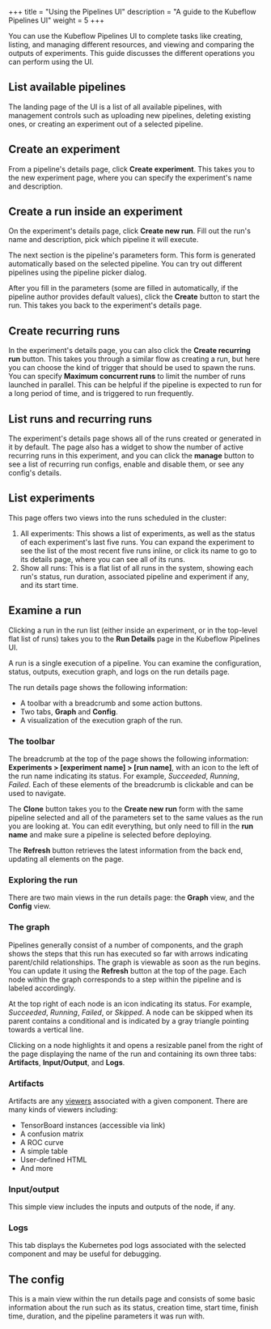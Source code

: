 +++
title = "Using the Pipelines UI"
description = "A guide to the Kubeflow Pipelines UI"
weight = 5
+++

You can use the Kubeflow Pipelines UI to complete tasks like creating, listing, 
and managing different resources, and viewing and comparing the outputs of 
experiments. This guide discusses the different operations you can perform using 
the UI.

## List available pipelines

The landing page of the UI is a list of all available pipelines, with management 
controls such as uploading new pipelines, deleting existing ones, or creating an 
experiment out of a selected pipeline.

## Create an experiment

From a pipeline's details page, click **Create experiment**. This takes you to 
the new experiment page, where you can specify the experiment's name and 
description. 

## Create a run inside an experiment

On the experiment's details page, click **Create new run**. 
Fill out the run's name and description, pick which pipeline it will execute.

The next section is the pipeline's parameters form. This form is generated 
automatically based on the selected pipeline. You can try out different 
pipelines using the pipeline picker dialog. 

After you fill in the parameters (some are filled in automatically, if the 
pipeline author provides default values), click the **Create** button to start 
the run. This takes you back to the experiment's details page.

## Create recurring runs

In the experiment's details page, you can also click the 
**Create recurring run** button. This takes you through a similar flow as 
creating a run, but here you can choose the kind of trigger that should be used 
to spawn the runs. You can specify **Maximum concurrent runs** to limit the 
number of runs launched in parallel. This can be helpful if the pipeline is 
expected to run for a long period of time, and is triggered to run frequently.

## List runs and recurring runs

The experiment's details page shows all of the runs created or generated in it 
by default. The page also has a widget to show the number of active recurring 
runs in this experiment, and you can click the **manage** button to see a list 
of recurring run configs, enable and disable them, or see any config's details.

## List experiments

This page offers two views into the runs scheduled in the cluster:

1. All experiments: This shows a list of experiments, as well as the status of 
   each experiment's last five runs. You can expand the experiment to see the 
   list of the most recent five runs inline, or click its name to go to its 
   details page, where you can see all of its runs.
1. Show all runs: This is a flat list of all runs in the system, showing each 
   run's status, run duration, associated pipeline and experiment if any, and 
   its start time.

## Examine a run

Clicking a run in the run list (either inside an experiment, or in the top-level 
flat list of runs) takes you to the **Run Details** page in the 
Kubeflow Pipelines UI.

A run is a single execution of a pipeline. You can examine the configuration, 
status, outputs, execution graph, and logs on the run details page.

The run details page shows the following information:

* A toolbar with a breadcrumb and some action buttons.
* Two tabs, **Graph** and **Config**.
* A visualization of the execution graph of the run.

### The toolbar

The breadcrumb at the top of the page shows the following information:
 **Experiments > [experiment name] > [run name]**, with an icon to the left of 
 the run name indicating its status. For example, 
 _Succeeded_, _Running_, _Failed_. Each of these elements of the breadcrumb is 
 clickable and can be used to navigate.

The **Clone** button takes you to the **Create new run** form with the same 
pipeline selected and all of the parameters set to the same values as the run 
you are looking at. You can edit everything, but only need to fill in the 
**run name** and make sure a pipeline is selected before deploying.

The **Refresh** button retrieves the latest information from the back end, 
updating all elements on the page.

### Exploring the run

There are two main views in the run details page: the **Graph** view, and the
**Config** view.

### The graph

Pipelines generally consist of a number of components, and the graph shows the 
steps that this run has executed so far with arrows indicating parent/child 
relationships. The graph is viewable as soon as the run begins. You can update 
it using the **Refresh** button at the top of the page. Each node within the 
graph corresponds to a step within the pipeline and is labeled accordingly.

At the top right of each node is an icon indicating its status. For example, 
_Succeeded_, _Running_, _Failed_, or _Skipped_. A node can be skipped when its 
parent contains a conditional and is indicated by a gray triangle pointing 
towards a vertical line.

Clicking on a node highlights it and opens a resizable panel from the right of 
the page displaying the name of the run and containing its own three tabs: 
**Artifacts**, **Input/Output**, and **Logs**.

### Artifacts

Artifacts are any 
[viewers](/docs/pipelines/output-viewer) associated with a given 
component. There are many kinds of viewers including: 

* TensorBoard instances (accessible via link)
* A confusion matrix
* A ROC curve
* A simple table
* User-defined HTML
* And more

### Input/output

This simple view includes the inputs and outputs of the node, if any.

### Logs

This tab displays the Kubernetes pod logs associated with the selected component 
and may be useful for debugging.

## The config

This is a main view within the run details page and consists of some basic 
information about the run such as its status, creation time, start time, finish 
time, duration, and the pipeline parameters it was run with.

